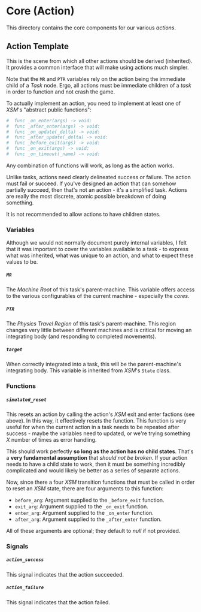 # Core (Action)
This directory contains the core components for our various *actions*.

## Action Template
This is the scene from which all other actions should be derived (inherited). It provides a common interface that will make using actions much simpler.

Note that the `MR` and `PTR` variables rely on the action being the immediate child of a *Task* node. Ergo, all actions must be immediate children of a *task* in order to function and not crash the game.

To actually implement an action, you need to implement at least one of *XSM*'s "abstract public functions":

```python
#  func _on_enter(args) -> void:
#  func _after_enter(args) -> void:
#  func _on_update(_delta) -> void:
#  func _after_update(_delta) -> void:
#  func _before_exit(args) -> void:
#  func _on_exit(args) -> void:
#  func _on_timeout(_name) -> void:
```

Any combination of functions will work, as long as the action works.

Unlike tasks, actions need clearly delineated success or failure. The action must fail or succeed. If you've designed an action that can somehow partially succeed, then that's not an action - it's a simplified task. Actions are really the most discrete, atomic possible breakdown of doing something.

It is not recommended to allow actions to have children states.

### Variables
Although we would not normally document purely internal variables, I felt that it was important to cover the variables available to a task - to express what was inherited, what was unique to an action, and what to expect these values to be.

##### `MR`
The *Machine Root* of this task's parent-machine. This variable offers access to the various configurables of the current machine - especially the *cores*.

##### `PTR`
The *Physics Travel Region* of this task's parent-machine. This region changes very little between different machines and is critical for moving an integrating body (and responding to completed movements).

##### `target`
When correctly integrated into a task, this will be the parent-machine's integrating body. This variable is inherited from *XSM*'s `State` class.

### Functions
##### `simulated_reset`
This resets an action by calling the action's *XSM* exit and enter factions (see above). In this way, it effectively resets the function. This function is very useful for when the current action in a task needs to be repeated after success - maybe the variables need to updated, or we're trying something *X* number of times as error handling.

This should work perfectly **so long as the action has no child states**. That's a **very fundamental assumption** that *should not be broken*. If your action needs to have a child state to work, then it must be something incredibly complicated and would likely be better as a series of separate actions.

Now, since there a four *XSM* transition functions that must be called in order to reset an *XSM* state, there are four arguments to this function:

- `before_arg`: Argument supplied to the `_before_exit` function.
- `exit_arg`: Argument supplied to the `_on_exit` function.
- `enter_arg`: Argument supplied to the `_on_enter` function.
- `after_arg`: Argument supplied to the `_after_enter` function.

All of these arguments are optional; they default to *null* if not provided.

### Signals
##### `action_success`
This signal indicates that the action succeeded.

##### `action_failure`
This signal indicates that the action failed.